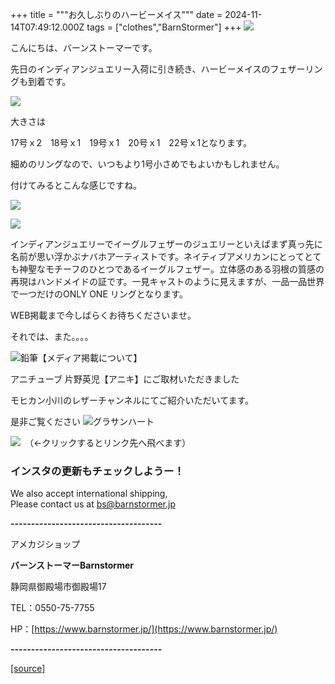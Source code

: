 +++
title = """お久しぶりのハービーメイス"""
date = 2024-11-14T07:49:12.000Z
tags = ["clothes","BarnStormer"]
+++
[![](https://stat.ameba.jp/user_images/20231023/16/barnstormer-go/b2/03/p/o0420015015354743273.png)](https://ameblo.jp/barnstormer-go/entry-12825670498.html)

こんにちは、バーンストーマーです。

先日のインディアンジュエリー入荷に引き続き、ハービーメイスのフェザーリングも到着です。

[![](https://stat.ameba.jp/user_images/20241114/15/barnstormer-go/83/73/j/o0466070015509907981.jpg)](https://stat.ameba.jp/user_images/20241114/15/barnstormer-go/83/73/j/o0466070015509907981.jpg)

大きさは

17号ｘ2　18号ｘ1　19号ｘ1　20号ｘ1　22号ｘ1となります。

細めのリングなので、いつもより1号小さめでもよいかもしれません。

付けてみるとこんな感じですね。

[![](https://stat.ameba.jp/user_images/20241114/15/barnstormer-go/fd/0a/j/o0466070015509907982.jpg)](https://stat.ameba.jp/user_images/20241114/15/barnstormer-go/fd/0a/j/o0466070015509907982.jpg)

[![](https://stat.ameba.jp/user_images/20241114/15/barnstormer-go/7f/ed/j/o0466070015509907984.jpg)](https://stat.ameba.jp/user_images/20241114/15/barnstormer-go/7f/ed/j/o0466070015509907984.jpg)

インディアンジュエリーでイーグルフェザーのジュエリーといえばまず真っ先に名前が思い浮かぶナバホアーティストです。ネイティブアメリカンにとってとても神聖なモチーフのひとつであるイーグルフェザー。立体感のある羽根の質感の再現はハンドメイドの証です。一見キャストのように見えますが、一品一品世界で一つだけのONLY ONE リングとなります。

WEB掲載まで今しばらくお待ちくださいませ。

それでは、また。。。。

![鉛筆](https://stat100.ameba.jp/blog/ucs/img/char/char3/519.png)【メディア掲載について】

アニチューブ 片野英児【アニキ】にご取材いただきました

モヒカン小川のレザーチャンネルにてご紹介いただいてます。

是非ご覧ください ![グラサンハート](https://stat100.ameba.jp/blog/ucs/img/char/char3/148.png)

[![](https://stat.ameba.jp/user_images/20230412/16/barnstormer-go/6a/23/p/o0108010815269242493.png)](https://www.instagram.com/barnstormer_daily/)　（←クリックするとリンク先へ飛べます）

### インスタの更新もチェックしようー！

We also accept international shipping,  
Please contact us at bs@barnstormer.jp

**\-------------------------------------**

アメカジショップ

**バーンストーマーBarnstormer**

静岡県御殿場市御殿場17

TEL：0550-75-7755

HP：[https://www.barnstormer.jp/](https://www.barnstormer.jp/)

**\-------------------------------------**

[[source]](https://ameblo.jp/barnstormer-go/entry-12874991833.html)
